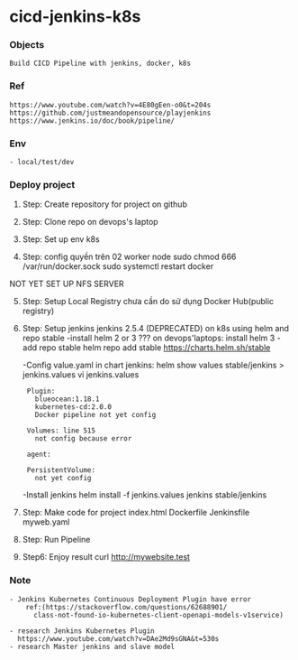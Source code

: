 # cicd-jenkins-k8s

### Objects
    Build CICD Pipeline with jenkins, docker, k8s

### Ref
    https://www.youtube.com/watch?v=4E80gEen-o0&t=204s
    https://github.com/justmeandopensource/playjenkins
    https://www.jenkins.io/doc/book/pipeline/

### Env
    - local/test/dev

### Deploy project
1. Step: Create repository for project on github  
2. Step: Clone repo on devops's laptop

3. Step: Set up env k8s
4. Step: config quyền trên 02 worker node
   sudo chmod 666 /var/run/docker.sock
   sudo systemctl restart docker

NOT YET SET UP NFS SERVER

5. Step: Setup Local Registry
   chưa cần do sử dụng Docker Hub(public registry)

6. Step: Setup jenkins jenkins 2.5.4 (DEPRECATED) on k8s using helm and repo stable
    -install helm 2 or 3 ??? on devops'laptops:
      install helm 3
    -add repo stable
      helm repo add stable https://charts.helm.sh/stable

    -Config value.yaml in chart jenkins:
      helm show values stable/jenkins > jenkins.values
      vi jenkins.values

        Plugin:
          blueocean:1.18.1
          kubernetes-cd:2.0.0
          Docker pipeline not yet config

        Volumes: line 515
          not config because error

        agent:
          
        PersistentVolume:        
          not yet config
          
    -Install jenkins
      helm install -f jenkins.values jenkins stable/jenkins

7. Step: Make code for project
    index.html
    Dockerfile
    Jenkinsfile
    myweb.yaml
9. Step: Run Pipeline
10. Step6: Enjoy result
    curl http://mywebsite.test
### Note
    - Jenkins Kubernetes Continuous Deployment Plugin have error
        ref:(https://stackoverflow.com/questions/62688901/
          class-not-found-io-kubernetes-client-openapi-models-v1service)

    - research Jenkins Kubernetes Plugin
      https://www.youtube.com/watch?v=DAe2Md9sGNA&t=530s
    - research Master jenkins and slave model
